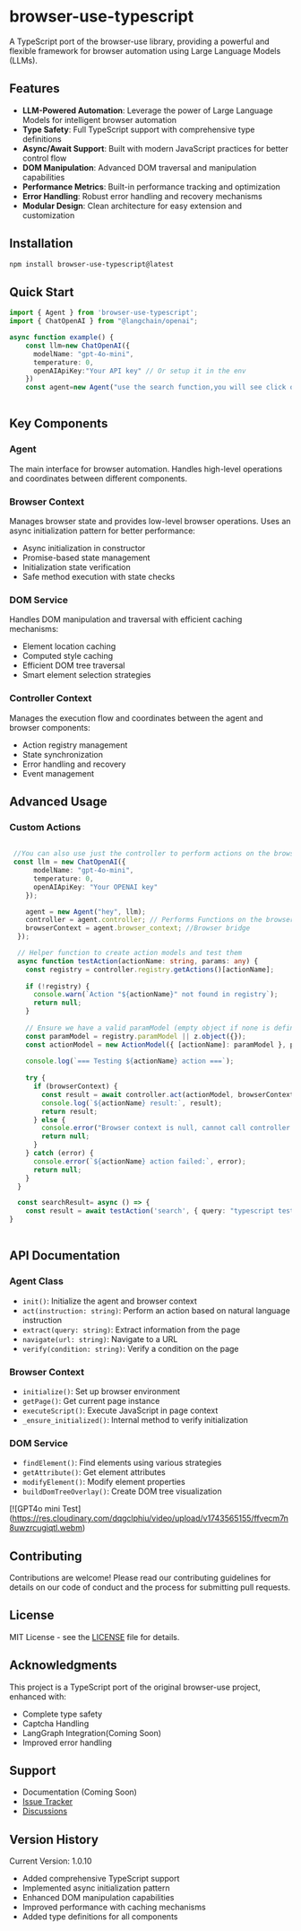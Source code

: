 # browser-use-typescript

A TypeScript port of the browser-use library, providing a powerful and flexible framework for browser automation using Large Language Models (LLMs).

## Features

- **LLM-Powered Automation**: Leverage the power of Large Language Models for intelligent browser automation
- **Type Safety**: Full TypeScript support with comprehensive type definitions
- **Async/Await Support**: Built with modern JavaScript practices for better control flow
- **DOM Manipulation**: Advanced DOM traversal and manipulation capabilities
- **Performance Metrics**: Built-in performance tracking and optimization
- **Error Handling**: Robust error handling and recovery mechanisms
- **Modular Design**: Clean architecture for easy extension and customization

## Installation

```bash
npm install browser-use-typescript@latest
```

## Quick Start

```typescript
import { Agent } from 'browser-use-typescript';
import { ChatOpenAI } from "@langchain/openai";

async function example() {
    const llm=new ChatOpenAI({
      modelName: "gpt-4o-mini", 
      temperature: 0,
      openAIApiKey:"Your API key" // Or setup it in the env
    })  
    const agent=new Agent("use the search function,you will see click on the captcha green button, click it and then try using the search function again tell me which domnain you land on the last time",llm)
    
```

## Key Components

### Agent
The main interface for browser automation. Handles high-level operations and coordinates between different components.

### Browser Context
Manages browser state and provides low-level browser operations. Uses an async initialization pattern for better performance:
- Async initialization in constructor
- Promise-based state management
- Initialization state verification
- Safe method execution with state checks

### DOM Service
Handles DOM manipulation and traversal with efficient caching mechanisms:
- Element location caching
- Computed style caching
- Efficient DOM tree traversal
- Smart element selection strategies

### Controller Context
Manages the execution flow and coordinates between the agent and browser components:
- Action registry management
- State synchronization
- Error handling and recovery
- Event management

## Advanced Usage

### Custom Actions
```typescript

 //You can also use just the controller to perform actions on the browser, or expose them as tools(Example coming soon)
 const llm = new ChatOpenAI({
      modelName: "gpt-4o-mini",
      temperature: 0,
      openAIApiKey: "Your OPENAI key"
    });

    agent = new Agent("hey", llm);
    controller = agent.controller; // Performs Functions on the browser
    browserContext = agent.browser_context; //Browser bridge
  });

  // Helper function to create action models and test them
  async function testAction(actionName: string, params: any) {
    const registry = controller.registry.getActions()[actionName];
    
    if (!registry) {
      console.warn(`Action "${actionName}" not found in registry`);
      return null;
    }
    
    // Ensure we have a valid paramModel (empty object if none is defined)
    const paramModel = registry.paramModel || z.object({});
    const actionModel = new ActionModel({ [actionName]: paramModel }, params);
    
    console.log(`=== Testing ${actionName} action ===`);
    
    try {
      if (browserContext) {
        const result = await controller.act(actionModel, browserContext, agent.settings.page_extraction_llm);
        console.log(`${actionName} result:`, result);
        return result;
      } else {
        console.error("Browser context is null, cannot call controller.act");
        return null;
      }
    } catch (error) {
      console.error(`${actionName} action failed:`, error);
      return null;
    }
  }

  const searchResult= async () => {
    const result = await testAction('search', { query: "typescript testing" });
}
   

```

## API Documentation

### Agent Class
- `init()`: Initialize the agent and browser context
- `act(instruction: string)`: Perform an action based on natural language instruction
- `extract(query: string)`: Extract information from the page
- `navigate(url: string)`: Navigate to a URL
- `verify(condition: string)`: Verify a condition on the page

### Browser Context
- `initialize()`: Set up browser environment
- `getPage()`: Get current page instance
- `executeScript()`: Execute JavaScript in page context
- `_ensure_initialized()`: Internal method to verify initialization

### DOM Service
- `findElement()`: Find elements using various strategies
- `getAttribute()`: Get element attributes
- `modifyElement()`: Modify element properties
- `buildDomTreeOverlay()`: Create DOM tree visualization


[![GPT4o mini Test]
(https://res.cloudinary.com/dqgclphiu/video/upload/v1743565155/ffvecm7n8uwzrcugiqtl.webm)
## Contributing

Contributions are welcome! Please read our contributing guidelines for details on our code of conduct and the process for submitting pull requests.

## License

MIT License - see the [LICENSE](LICENSE) file for details.

## Acknowledgments

This project is a TypeScript port of the original browser-use project, enhanced with:
- Complete type safety
- Captcha Handling
- LangGraph Integration(Coming Soon)
- Improved error handling

## Support

- Documentation (Coming Soon)
- [Issue Tracker](https://github.com/yourusername/browser-use-typescript/issues)
- [Discussions](https://github.com/yourusername/browser-use-typescript/discussions)

## Version History

Current Version: 1.0.10
- Added comprehensive TypeScript support
- Implemented async initialization pattern
- Enhanced DOM manipulation capabilities
- Improved performance with caching mechanisms
- Added type definitions for all components
